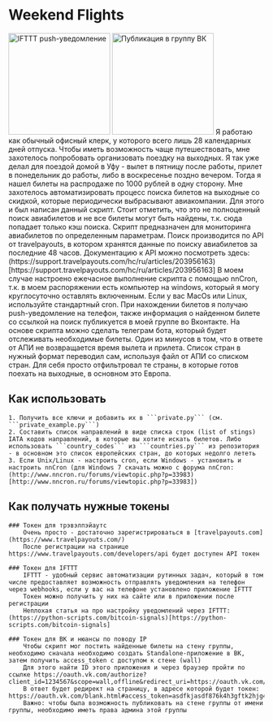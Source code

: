 # Weekend Flights
<img src="https://pp.userapi.com/c848620/v848620142/121ae1/Qgv91N9QSHI.jpg" alt="IFTTT push-уведомление" width="200"/>
<img src="https://pp.userapi.com/c847219/v847219142/1a1f69/NgD6-0dJyrU.jpg" alt="Публикация в группу ВК" width="200"/>
	Я работаю как обычный офисный клерк, у которого всего лишь 28 календарных дней отпуска. Чтобы иметь возможность чаще путешествовать, мне захотелось попробовать организовать поездку на выходных. Я так уже делал для поездой домой в Уфу - вылет в пятницу после работы, прилет в понедельник до работы, либо в воскресенье поздно вечером. Тогда я нашел билеты на распродаже по 1000 рублей в одну сторону. Мне захотелось автоматизировать процесс поиска билетов на выходные со скидкой, которые периодически выбрасывают авиакомпании. Для этого и был написан данный скрипт.  
	Стоит отметить, что это не полноценный поиск авиабилетов и не все билеты могут быть найдены, т.к. сюда попадает только кэш поиска.  
	Скрипт предназначен для мониторинга авиабилетов по определенным параметрам. Поиск производится по API от travelpayouts, в котором хранятся данные по поиску авиабилетов за последние 48 часов. Документацию к API можно посмотреть здесь: (https://support.travelpayouts.com/hc/ru/articles/203956163)[https://support.travelpayouts.com/hc/ru/articles/203956163]  
	В моем случае настроено ежечасное выполнение скрипта с помощью nnCron, т.к. в моем распоряжении есть компьютер на windows, который я могу круглосуточно оставлять включенным. Если у вас MacOs или Linux, используйте стандартный cron.  
	При нахождении билетов я получаю push-уведомление на телефон, также информация о найденном билете со ссылкой на поиск публикуется в моей группе во Вконтакте.  
	На основе скрипта можно сделать телеграм бота, который будет отслеживать необходимые билеты.  
	Один из минусов в том, что в ответе от АПИ не возвращается время вылета и прилета.  
	Список стран в нужный формат переводил сам, используя файл от АПИ со списком стран. Для себя просто отфильтровал те страны, в которые готов поехать на выходные, в основном это Европа.  

## Как использовать
	1. Получить все ключи и добавить их в ```private.py``` (см. ```private_example.py```)  
	2. Составить список направлений в виде списка строк (list of stings) IATA кодов направлений, в которые вы хотите искать билетов. Либо использовать ```country_codes``` из ```countries.py``` из репозитория - в основном это список европейских стран, до которых недолго лететь  
	3. Если Unix/Linux - настроить cron, если Windows - установить и настроить nnCron (для Windows 7 скачать можно с форума nnCron: (http://www.nncron.ru/forums/viewtopic.php?p=33983)[http://www.nncron.ru/forums/viewtopic.php?p=33983])

## Как получать нужные токены
	### Токен для трэвэлпэйаутс
		Очень просто - достаточно зарегистрироваться в [travelpayouts.com](https://www.travelpayouts.com/)  
		После регистрации на странице https://www.travelpayouts.com/developers/api будет доступен API токен  

	### Токен для IFTTT
		IFTTT - удобный сервис автоматизации рутинных задач, который в том числе предоставляет возможность отправлять уведомления на телефон через webhooks, если у вас на телефоне установлено приложение IFTTT  
		Токен можно получить у них на сайте или в приложении после регистрации  
		Неплохая статья на про настройку уведомлений через IFTTT: (https://python-scripts.com/bitcoin-signals)[https://python-scripts.com/bitcoin-signals]

	### Токен для ВК и нюансы по поводу IP
		Чтобы скрипт мог постить найденные билеты на стену группы, необходимо сначала необходимо создать Standalone-приложение в ВК, затем получить access_token с доступом к стене (wall)  
		Для этого найти ID этого приложения и через браузер пройти по ссылке https://oauth.vk.com/authorize?client_id=1234567&scope=wall,offline&redirect_uri=https://oauth.vk.com/blank.html&response_type=token  
		В ответ будет редирект на страницу, в адресе которой будет токен: https://oauth.vk.com/blank.html#access_token=asdfkjasdf876k4h3gftk2hjg4bnvf2ggk3hkj3hgj2hkjh35hb2j3hgj4bnh4g3n4bh3g4bn&expires_in=0&user_id=9876543  
		Важно: чтобы была возможность публиковать на стене группы от имени группы, необходимо иметь права админа этой группы

<!--
Описать, что у меня в private.py - какие ключи нужно получить

Как запустить для теста

Описать, что делает каждая функция, можно кратко, т.к. еще может все поменяться

Как настроить nnCron
	нюансы с логами - надо указывать полный путь от диска С
	с путями до папок, которые содержали русские имена, возникали проблемы, поэтому я сделал папку со скриптом на самом диске С
	nnCron для Windows 7 можно скачать по ссылке в этой ветке форума http://www.nncron.ru/forums/viewtopic.php?p=33983
	чтобы сделать задание, необходимо нажать правой кнопкой на иконку запущенной программы (обычно она в трее), 
	далее New Task, откроется окно
	чтобы настроить ежечасное выполнение скрипта, ...
	галочка active 
	далее на вкладке необходимо выбрать "Run application or open document"
-->
